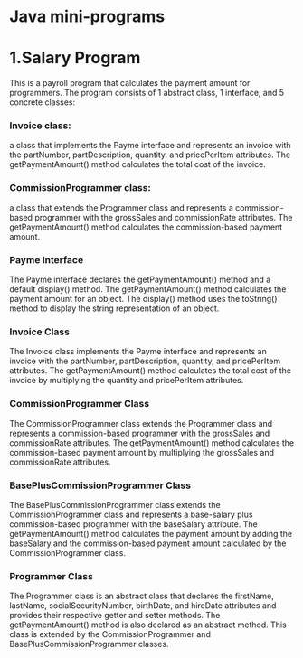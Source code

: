 # Java mini-programs

# 1.Salary Program

This is a payroll program that calculates the payment amount for programmers. The program consists of 1 abstract class, 1 interface, and 5 concrete classes:

### Invoice class: 
a class that implements the Payme interface and represents an invoice with the partNumber, partDescription, quantity, and pricePerItem attributes. The getPaymentAmount() method calculates the total cost of the invoice.

### CommissionProgrammer class: 
a class that extends the Programmer class and represents a commission-based programmer with the grossSales and commissionRate attributes. The getPaymentAmount() method calculates the commission-based payment amount.

### Payme Interface
The Payme interface declares the getPaymentAmount() method and a default display() method. The getPaymentAmount() method calculates the payment amount for an object. The display() method uses the toString() method to display the string representation of an object.

### Invoice Class
The Invoice class implements the Payme interface and represents an invoice with the partNumber, partDescription, quantity, and pricePerItem attributes. The getPaymentAmount() method calculates the total cost of the invoice by multiplying the quantity and pricePerItem attributes.

### CommissionProgrammer Class
The CommissionProgrammer class extends the Programmer class and represents a commission-based programmer with the grossSales and commissionRate attributes. The getPaymentAmount() method calculates the commission-based payment amount by multiplying the grossSales and commissionRate attributes.

### BasePlusCommissionProgrammer Class
The BasePlusCommissionProgrammer class extends the CommissionProgrammer class and represents a base-salary plus commission-based programmer with the baseSalary attribute. The getPaymentAmount() method calculates the payment amount by adding the baseSalary and the commission-based payment amount calculated by the CommissionProgrammer class.

### Programmer Class
The Programmer class is an abstract class that declares the firstName, lastName, socialSecurityNumber, birthDate, and hireDate attributes and provides their respective getter and setter methods. The getPaymentAmount() method is also declared as an abstract method. This class is extended by the CommissionProgrammer and BasePlusCommissionProgrammer classes.

